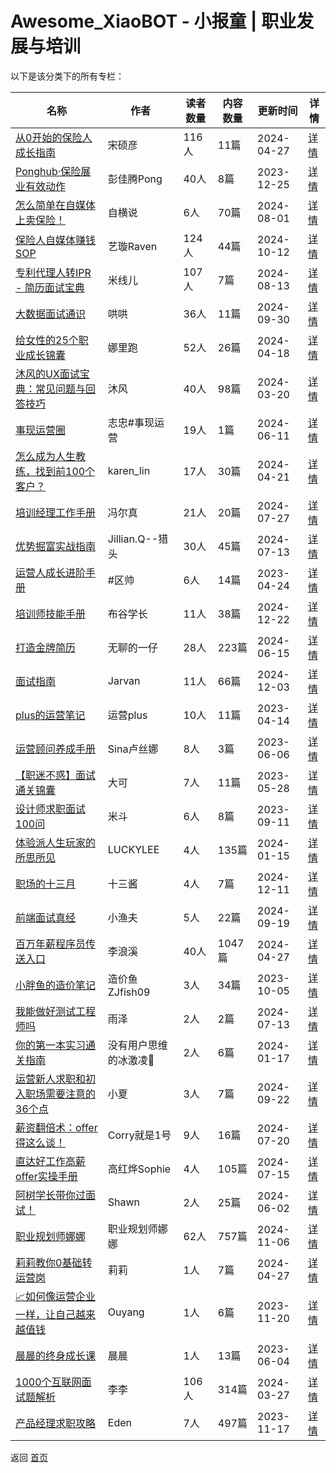# Awesome_XiaoBOT - 小报童 | 职业发展与培训

以下是该分类下的所有专栏：

| 名称 | 作者 | 读者数量 | 内容数量 | 更新时间 | 详情 |
|------|------|----------|----------|----------|------|
| [从0开始的保险人成长指南](https://xiaobot.net/p/broker2master?refer=0b133df9-27dc-423b-8101-639049001c13) | 宋硕彦 | 116人 | 11篇 |  2024-04-27 | [详情](data/broker2master.md) |
| [Ponghub·保险展业有效动作](https://xiaobot.net/p/t2294883957?refer=0b133df9-27dc-423b-8101-639049001c13) | 彭佳腾Pong | 40人 | 8篇 |  2023-12-25 | [详情](data/t2294883957.md) |
| [怎么简单在自媒体上卖保险！](https://xiaobot.net/p/Gongziheng?refer=0b133df9-27dc-423b-8101-639049001c13) | 自横说 | 6人 | 70篇 |  2024-08-01 | [详情](data/Gongziheng.md) |
| [保险人自媒体赚钱SOP](https://xiaobot.net/p/insuranceSOP?refer=0b133df9-27dc-423b-8101-639049001c13) | 艺璇Raven | 124人 | 44篇 |  2024-10-12 | [详情](data/insuranceSOP.md) |
| [专利代理人转IPR - 简历面试宝典](https://xiaobot.net/p/Michelle-IP?refer=0b133df9-27dc-423b-8101-639049001c13) | 米线儿 | 107人 | 7篇 |  2024-08-13 | [详情](data/Michelle-IP.md) |
| [大数据面试通识](https://xiaobot.net/p/bigdata1024?refer=0b133df9-27dc-423b-8101-639049001c13) | 哄哄 | 36人 | 11篇 |  2024-09-30 | [详情](data/bigdata1024.md) |
| [给女性的25个职业成长锦囊](https://xiaobot.net/p/25ge?refer=0b133df9-27dc-423b-8101-639049001c13) | 娜里跑 | 52人 | 26篇 |  2024-04-18 | [详情](data/25ge.md) |
| [沐风的UX面试宝典：常见问题与回答技巧](https://xiaobot.net/p/mufeng?refer=0b133df9-27dc-423b-8101-639049001c13) | 沐风 | 40人 | 98篇 |  2024-03-20 | [详情](data/mufeng.md) |
| [事现运营圈](https://xiaobot.net/p/wzzfzfu920?refer=0b133df9-27dc-423b-8101-639049001c13) | 志忠#事现运营 | 19人 | 1篇 |  2024-06-11 | [详情](data/wzzfzfu920.md) |
| [怎么成为人生教练，找到前100个客户？](https://xiaobot.net/p/becomingacoach?refer=0b133df9-27dc-423b-8101-639049001c13) | karen_lin | 17人 | 30篇 |  2024-04-21 | [详情](data/becomingacoach.md) |
| [培训经理工作手册](https://xiaobot.net/p/training?refer=0b133df9-27dc-423b-8101-639049001c13) | 冯尔真 | 21人 | 20篇 |  2024-07-27 | [详情](data/training.md) |
| [优势掘富实战指南](https://xiaobot.net/p/rich?refer=0b133df9-27dc-423b-8101-639049001c13) | Jillian.Q--猎头 | 30人 | 45篇 |  2024-07-13 | [详情](data/rich.md) |
| [运营人成长进阶手册](https://xiaobot.net/p/oushuai100w?refer=0b133df9-27dc-423b-8101-639049001c13) | #区帅 | 6人 | 14篇 |  2023-04-24 | [详情](data/oushuai100w.md) |
| [培训师技能手册](https://xiaobot.net/p/BUGUTTT?refer=0b133df9-27dc-423b-8101-639049001c13) | 布谷学长 | 11人 | 38篇 |  2024-12-22 | [详情](data/BUGUTTT.md) |
| [打造金牌简历](https://xiaobot.net/p/GoldResume2024?refer=0b133df9-27dc-423b-8101-639049001c13) | 无聊的一仔 | 28人 | 223篇 |  2024-06-15 | [详情](data/GoldResume2024.md) |
| [面试指南](https://xiaobot.net/p/vsguide?refer=0b133df9-27dc-423b-8101-639049001c13) | Jarvan | 11人 | 66篇 |  2024-12-03 | [详情](data/vsguide.md) |
| [plus的运营笔记](https://xiaobot.net/p/yunyingplus?refer=0b133df9-27dc-423b-8101-639049001c13) | 运营plus | 10人 | 11篇 |  2023-04-14 | [详情](data/yunyingplus.md) |
| [运营顾问养成手册](https://xiaobot.net/p/yygwycsc?refer=0b133df9-27dc-423b-8101-639049001c13) | Sina卢丝娜 | 8人 | 3篇 |  2023-06-06 | [详情](data/yygwycsc.md) |
| [【职迷不惑】面试通关锦囊](https://xiaobot.net/p/hlwrrc2017?refer=0b133df9-27dc-423b-8101-639049001c13) | 大可 | 7人 | 11篇 |  2023-05-28 | [详情](data/hlwrrc2017.md) |
| [设计师求职面试100问](https://xiaobot.net/p/midou01001?refer=0b133df9-27dc-423b-8101-639049001c13) | 米斗 | 6人 | 8篇 |  2023-09-11 | [详情](data/midou01001.md) |
| [体验派人生玩家的所思所见](https://xiaobot.net/p/LUCKYLEE?refer=0b133df9-27dc-423b-8101-639049001c13) | LUCKYLEE | 4人 | 135篇 |  2024-01-15 | [详情](data/LUCKYLEE.md) |
| [职场的十三月](https://xiaobot.net/p/thirteen?refer=0b133df9-27dc-423b-8101-639049001c13) | 十三酱 | 4人 | 7篇 |  2024-12-11 | [详情](data/thirteen.md) |
| [前端面试真经](https://xiaobot.net/p/oldCode666?refer=0b133df9-27dc-423b-8101-639049001c13) | 小渔夫 | 5人 | 22篇 |  2024-09-19 | [详情](data/oldCode666.md) |
| [百万年薪程序员传送入口](https://xiaobot.net/p/10xcoder?refer=0b133df9-27dc-423b-8101-639049001c13) | 李浪溪 | 40人 | 1047篇 |  2024-04-27 | [详情](data/10xcoder.md) |
| [小胖鱼的造价笔记](https://xiaobot.net/p/orangeXu09?refer=0b133df9-27dc-423b-8101-639049001c13) | 造价鱼ZJfish09 | 3人 | 34篇 |  2023-10-05 | [详情](data/orangeXu09.md) |
| [我能做好测试工程师吗](https://xiaobot.net/p/qanews?refer=0b133df9-27dc-423b-8101-639049001c13) | 雨泽 | 2人 | 2篇 |  2024-07-13 | [详情](data/qanews.md) |
| [你的第一本实习通关指南](https://xiaobot.net/p/intern?refer=0b133df9-27dc-423b-8101-639049001c13) | 没有用户思维的冰激凌🍨 | 2人 | 6篇 |  2024-01-17 | [详情](data/intern.md) |
| [运营新人求职和初入职场需要注意的36个点](https://xiaobot.net/p/xiaoxiasay001?refer=0b133df9-27dc-423b-8101-639049001c13) | 小夏 | 3人 | 7篇 |  2024-09-22 | [详情](data/xiaoxiasay001.md) |
| [薪资翻倍术：offer得这么谈！](https://xiaobot.net/p/corryoffer?refer=0b133df9-27dc-423b-8101-639049001c13) | Corry就是1号 | 9人 | 16篇 |  2024-07-20 | [详情](data/corryoffer.md) |
| [直达好工作高薪offer实操手册](https://xiaobot.net/p/uccareer?refer=0b133df9-27dc-423b-8101-639049001c13) | 高红烨Sophie | 4人 | 105篇 |  2024-07-15 | [详情](data/uccareer.md) |
| [阿树学长带你过面试！](https://xiaobot.net/p/Made_True?refer=0b133df9-27dc-423b-8101-639049001c13) | Shawn | 2人 | 25篇 |  2024-06-02 | [详情](data/Made_True.md) |
| [职业规划师娜娜](https://xiaobot.net/p/dongna996?refer=0b133df9-27dc-423b-8101-639049001c13) | 职业规划师娜娜 | 62人 | 757篇 |  2024-11-06 | [详情](data/dongna996.md) |
| [莉莉教你0基础转运营岗](https://xiaobot.net/p/tuibianba168?refer=0b133df9-27dc-423b-8101-639049001c13) | 莉莉 | 1人 | 7篇 |  2024-04-27 | [详情](data/tuibianba168.md) |
| [📈如何像运营企业一样，让自己越来越值钱](https://xiaobot.net/p/careermoats101?refer=0b133df9-27dc-423b-8101-639049001c13) | Ouyang | 1人 | 6篇 |  2023-11-20 | [详情](data/careermoats101.md) |
| [晨晨的终身成长课](https://xiaobot.net/p/1996czjxs?refer=0b133df9-27dc-423b-8101-639049001c13) | 晨晨 | 1人 | 13篇 |  2023-06-04 | [详情](data/1996czjxs.md) |
| [1000个互联网面试题解析](https://xiaobot.net/p/lalalaha?refer=0b133df9-27dc-423b-8101-639049001c13) | 李李 | 106人 | 314篇 |  2024-03-27 | [详情](data/lalalaha.md) |
| [产品经理求职攻略](https://xiaobot.net/p/edenscp?refer=0b133df9-27dc-423b-8101-639049001c13) | Eden | 7人 | 497篇 |  2023-11-17 | [详情](data/edenscp.md) |


返回 [首页](../README.md)
